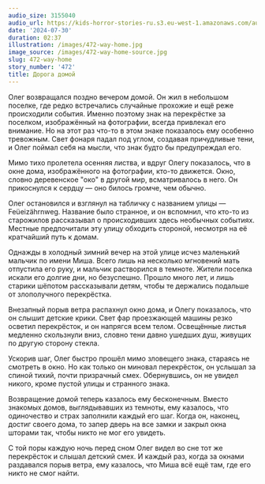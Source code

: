 ```yaml
---
audio_size: 3155040
audio_url: https://kids-horror-stories-ru.s3.eu-west-1.amazonaws.com/audio/472-way-home.mp3
date: '2024-07-30'
duration: 02:37
illustration: /images/472-way-home.jpg
image_source: /images/472-way-home-source.jpg
slug: 472-way-home
story_number: '472'
title: Дорога домой
---
```


Олег возвращался поздно вечером домой. Он жил в небольшом поселке, где редко встречались случайные прохожие и ещё реже происходили события. Именно поэтому знак на перекрёстке за поселком, изображённый на фотографии, всегда привлекал его внимание. Но на этот раз что-то в этом знаке показалось ему особенно тревожным. Свет фонаря падал под углом, создавая причудливые тени, и Олег поймал себя на мысли, что знак будто бы предупреждал его.

Мимо тихо пролетела осенняя листва, и вдруг Олегу показалось, что в окне дома, изображённого на фотографии, кто-то движется. Окно, словно деревенское "око" в другой мир, всматривалось в него. Он прикоснулся к сердцу — оно билось громче, чем обычно.

Олег остановился и взглянул на табличку с названием улицы — Feüeizährnweg. Название было странное, и он вспомнил, что кто-то из старожилов рассказывал о происходивших здесь необычных событиях. Местные предпочитали эту улицу обходить стороной, несмотря на её кратчайший путь к домам.

Однажды в холодный зимний вечер на этой улице исчез маленький мальчик по имени Миша. Всего лишь на несколько мгновений мать отпустила его руку, и мальчик растворился в темноте. Жители поселка искали его долгие дни, но безуспешно. Прошло много лет, и лишь старики шёпотом рассказывали детям, чтобы те держались подальше от злополучного перекрёстка.

Внезапный порыв ветра распахнул окно дома, и Олегу показалось, что он слышит детские крики. Свет фар проезжающей машины резко осветил перекрёсток, и он напрягся всем телом. Освещённые листья медленно скользнули вниз, словно тени давно ушедших душ, живущих по другую сторону стекла.

Ускорив шаг, Олег быстро прошёл мимо зловещего знака, стараясь не смотреть в окно. Но как только он миновал перекрёсток, он услышал за спиной тихий, почти призрачный смех. Обернувшись, он не увидел никого, кроме пустой улицы и странного знака.

Возвращение домой теперь казалось ему бесконечным. Вместо знакомых домов, выглядывавших из темноты, ему казалось, что одиночество и страх заполнили каждый его шаг. Когда он, наконец, достиг своего дома, то запер дверь на все замки и закрыл окна шторами так, чтобы никто не мог его увидеть.

С той поры каждую ночь перед сном Олег видел во сне тот же перекрёсток и слышал детский смех. И каждый раз, когда за окнами раздавался порыв ветра, ему казалось, что Миша всё ещё там, где его никто не смог найти.